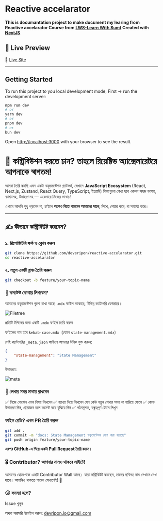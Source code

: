 # Reactive accelarator

**This is documantation project to make document my learing from Reactive accelarator Course from [LWS-Learn With Sumt](https://learnwithsumt.com) Created with [NextJS](http://nextjs.org)**

## 🚀 Live Preview

🔗 [Live Site](https://reactive-accelarator.vercel.app)

---

## Getting Started

To run this project to you local development mode, First -> run the development server:

```bash
npm run dev
# or
yarn dev
# or
pnpm dev
# or
bun dev
```

Open [http://localhost:3000](http://localhost:3000) with your browser to see the result.

# 🙌 কন্ট্রিবিউশন করতে চান? তাহলে রিয়েক্টিভ অ্যাক্সেলারেটরে আপনাকে স্বাগতম!

আমরা তৈরি করছি এমন একটা ডকুমেন্টেশন প্ল্যাটফর্ম, যেখানে **JavaScript Ecosystem** (React, Next.js, Zustand, React Query, TypeScript, ইত্যাদি) বিষয়গুলো শেখা হবে একদম সহজ ভাষায়, ব্যাখ্যাসহ, উদাহরণসহ — একেবারে নিজের ভাষায়!

এখানে আপনি শুধু পড়বেন না, চাইলে **অংশও নিতে পারবেন আমাদের সাথে**, লিখে, শেয়ার করে, বা সাহায্য করে।

---

## ✍️ কীভাবে কন্ট্রিবিউট করবেন?

### ১. রিপোজিটরি ফর্ক ও ক্লোন করুন

```bash
git clone https://github.com/deveripon/reactive-accelarator.git
cd reactive-accelarator
```

### ২. নতুন একটি ব্রাঞ্চ তৈরি করুন

```bash
git checkout -b feature/your-topic-name
```

### 📁 কনটেন্ট কোথায় লিখবেন?

আমাদের ডকুমেন্টেশন গুলো রাখা আছে `.mdx` ফাইল আকারে, বিভিন্ন ক্যাটাগরি ফোল্ডারে।

![Filetree](./public/filetree.png)

প্রতিটি টপিকের জন্য একটি `.mdx` ফাইল তৈরি করুন

ফাইলের নাম হবে `kebab-case.mdx `(যেমন `state-management.mdx`)

সেই ক্যাটাগরির `_meta.json` ফাইলে আপনার টপিক যুক্ত করুন:

```json
{
    "state-management": "State Management"
}
```

উদাহরণ:

![meta](./public/meta.png)

### 🧠 লেখার সময় মাথায় রাখবেন

✅ নিজে বোঝেন এমন বিষয় লিখবেন
✅ ব্যাখ্যা দিয়ে লিখবেন যেন কেউ নতুন শেখার সময় না হারিয়ে ফেলে
✅ কোড উদাহরণ দিন, প্রয়োজন হলে কমেন্ট করে বুঝিয়ে দিন
✅ গঠনমূলক, বন্ধুত্বপূর্ণ টোনে লিখুন

### ফাইল রেডি? এখন PR তৈরি করুন

```bash
git add .
git commit -m "docs: State Management ডকুমেন্টেশন যোগ করা হয়েছে"
git push origin feature/your-topic-name
```

**এরপর GitHub-এ গিয়ে একটা Pull Request তৈরি করুন।**

### 🎖️ Contributor? আপনার নামও থাকবে সাইটে!

আমাদের হোমপেজে একটি Contributor Wall আছে।
যারা কন্ট্রিবিউট করছেন, তাদের ছবিসহ নাম সেখানে দেখা যাবে।
আপনিও থাকতে পারেন সেখানেই! 🌟

### 😕 সমস্যা হলে?

Issue খুলুন

অথবা সরাসরি ইমেইল করুন: devripon.io@gmail.com


